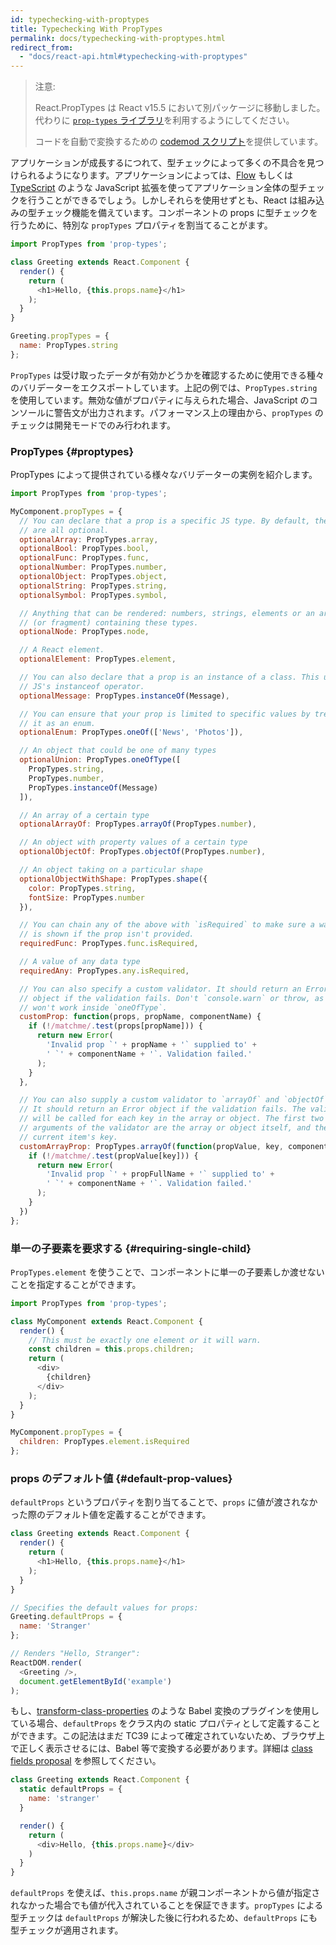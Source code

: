 ```yaml
---
id: typechecking-with-proptypes
title: Typechecking With PropTypes
permalink: docs/typechecking-with-proptypes.html
redirect_from:
  - "docs/react-api.html#typechecking-with-proptypes"
---
```


> 注意:
>
> React.PropTypes は React v15.5 において別パッケージに移動しました。代わりに [`prop-types` ライブラリ](https://www.npmjs.com/package/prop-types)を利用するようにしてください。
>
> コードを自動で変換するための [codemod スクリプト](/blog/2017/04/07/react-v15.5.0.html#migrating-from-reactproptypes)を提供しています。

アプリケーションが成長するにつれて、型チェックによって多くの不具合を見つけられるようになります。アプリケーションによっては、[Flow](https://flow.org/) もしくは [TypeScript](https://www.typescriptlang.org/) のような JavaScript 拡張を使ってアプリケーション全体の型チェックを行うことができるでしょう。しかしそれらを使用せずとも、React は組み込みの型チェック機能を備えています。コンポーネントの props に型チェックを行うために、特別な `propTypes` プロパティを割当てることがます。

```javascript
import PropTypes from 'prop-types';

class Greeting extends React.Component {
  render() {
    return (
      <h1>Hello, {this.props.name}</h1>
    );
  }
}

Greeting.propTypes = {
  name: PropTypes.string
};
```

`PropTypes` は受け取ったデータが有効かどうかを確認するために使用できる種々のバリデーターをエクスポートしています。上記の例では、`PropTypes.string` を使用しています。無効な値がプロパティに与えられた場合、JavaScript のコンソールに警告文が出力されます。パフォーマンス上の理由から、`propTypes` のチェックは開発モードでのみ行われます。

### PropTypes {#proptypes}

PropTypes によって提供されている様々なバリデーターの実例を紹介します。

```javascript
import PropTypes from 'prop-types';

MyComponent.propTypes = {
  // You can declare that a prop is a specific JS type. By default, these
  // are all optional.
  optionalArray: PropTypes.array,
  optionalBool: PropTypes.bool,
  optionalFunc: PropTypes.func,
  optionalNumber: PropTypes.number,
  optionalObject: PropTypes.object,
  optionalString: PropTypes.string,
  optionalSymbol: PropTypes.symbol,

  // Anything that can be rendered: numbers, strings, elements or an array
  // (or fragment) containing these types.
  optionalNode: PropTypes.node,

  // A React element.
  optionalElement: PropTypes.element,

  // You can also declare that a prop is an instance of a class. This uses
  // JS's instanceof operator.
  optionalMessage: PropTypes.instanceOf(Message),

  // You can ensure that your prop is limited to specific values by treating
  // it as an enum.
  optionalEnum: PropTypes.oneOf(['News', 'Photos']),

  // An object that could be one of many types
  optionalUnion: PropTypes.oneOfType([
    PropTypes.string,
    PropTypes.number,
    PropTypes.instanceOf(Message)
  ]),

  // An array of a certain type
  optionalArrayOf: PropTypes.arrayOf(PropTypes.number),

  // An object with property values of a certain type
  optionalObjectOf: PropTypes.objectOf(PropTypes.number),

  // An object taking on a particular shape
  optionalObjectWithShape: PropTypes.shape({
    color: PropTypes.string,
    fontSize: PropTypes.number
  }),

  // You can chain any of the above with `isRequired` to make sure a warning
  // is shown if the prop isn't provided.
  requiredFunc: PropTypes.func.isRequired,

  // A value of any data type
  requiredAny: PropTypes.any.isRequired,

  // You can also specify a custom validator. It should return an Error
  // object if the validation fails. Don't `console.warn` or throw, as this
  // won't work inside `oneOfType`.
  customProp: function(props, propName, componentName) {
    if (!/matchme/.test(props[propName])) {
      return new Error(
        'Invalid prop `' + propName + '` supplied to' +
        ' `' + componentName + '`. Validation failed.'
      );
    }
  },

  // You can also supply a custom validator to `arrayOf` and `objectOf`.
  // It should return an Error object if the validation fails. The validator
  // will be called for each key in the array or object. The first two
  // arguments of the validator are the array or object itself, and the
  // current item's key.
  customArrayProp: PropTypes.arrayOf(function(propValue, key, componentName, location, propFullName) {
    if (!/matchme/.test(propValue[key])) {
      return new Error(
        'Invalid prop `' + propFullName + '` supplied to' +
        ' `' + componentName + '`. Validation failed.'
      );
    }
  })
};
```

### 単一の子要素を要求する {#requiring-single-child}

`PropTypes.element` を使うことで、コンポーネントに単一の子要素しか渡せないことを指定することができます。

```javascript
import PropTypes from 'prop-types';

class MyComponent extends React.Component {
  render() {
    // This must be exactly one element or it will warn.
    const children = this.props.children;
    return (
      <div>
        {children}
      </div>
    );
  }
}

MyComponent.propTypes = {
  children: PropTypes.element.isRequired
};
```

### props のデフォルト値 {#default-prop-values}

`defaultProps` というプロパティを割り当てることで、`props` に値が渡されなかった際のデフォルト値を定義することができます。

```javascript
class Greeting extends React.Component {
  render() {
    return (
      <h1>Hello, {this.props.name}</h1>
    );
  }
}

// Specifies the default values for props:
Greeting.defaultProps = {
  name: 'Stranger'
};

// Renders "Hello, Stranger":
ReactDOM.render(
  <Greeting />,
  document.getElementById('example')
);
```

もし、[transform-class-properties](https://babeljs.io/docs/plugins/transform-class-properties/) のような Babel 変換のプラグインを使用している場合、`defaultProps` をクラス内の static プロパティとして定義することができます。この記法はまだ TC39 によって確定されていないため、ブラウザ上で正しく表示させるには、Babel 等で変換する必要があります。詳細は [class fields proposal](https://github.com/tc39/proposal-class-fields) を参照してください。

```javascript
class Greeting extends React.Component {
  static defaultProps = {
    name: 'stranger'
  }

  render() {
    return (
      <div>Hello, {this.props.name}</div>
    )
  }
}
```

`defaultProps` を使えば、`this.props.name` が親コンポーネントから値が指定されなかった場合でも値が代入されていることを保証できます。`propTypes` による型チェックは `defaultProps` が解決した後に行われるため、`defaultProps` にも型チェックが適用されます。
